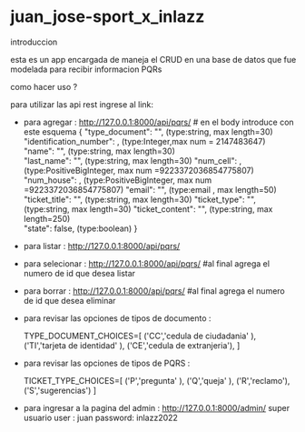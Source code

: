 # juan_jose-sport_x_inlazz
introduccion 

esta es un app encargada de maneja el CRUD en una base de datos
que fue modelada para recibir informacion PQRs 

como hacer uso ?

para utilizar las api rest ingrese al link:

- para agregar : 
    http://127.0.0.1:8000/api/pqrs/ # en el body introduce con este esquema
    {
        "type_document":    "",         (type:string, max length=30)
        "identification_number": ,      (type:Integer,max num = 2147483647)
        "name":             "",         (type:string, max length=30)    
        "last_name":        "",         (type:string, max length=30)
        "num_cell":           ,         (type:PositiveBigInteger, max num =9223372036854775807)
        "num_house":          ,         (type:PositiveBigInteger, max num =9223372036854775807)
        "email":            "",         (type:email , max length=50)
        "ticket_title":     "",         (type:string, max length=30)
        "ticket_type":      "",         (type:string, max length=30)
        "ticket_content":   "",         (type:string, max length=250)   
        "state":         false,         (type:boolean)
    }

- para listar :
    http://127.0.0.1:8000/api/pqrs/

- para selecionar :
    http://127.0.0.1:8000/api/pqrs/ #al final agrega el numero de id que desea listar

- para borrar :
    http://127.0.0.1:8000/api/pqrs/ #al final agrega el numero de id que desea eliminar

- para revisar las opciones de tipos de documento :

    TYPE_DOCUMENT_CHOICES=[
            ('CC','cedula de ciudadania' ),
            ('TI','tarjeta de identidad' ),
            ('CE','cedula de extranjeria'),
        ]

- para revisar las opciones de tipos de PQRS  :

    TICKET_TYPE_CHOICES=[
            ('P','pregunta' ),
            ('Q','queja' ),
            ('R','reclamo'),
            ('S','sugerencias')
        ]

- para ingresar a la pagina del admin :
    http://127.0.0.1:8000/admin/
    super usuario
        user :      juan
        password:   inlazz2022
